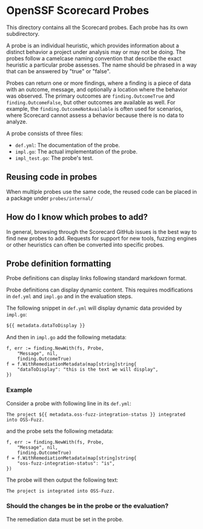 # OpenSSF Scorecard Probes

This directory contains all the Scorecard probes. Each probe has its own subdirectory.

A probe is an individual heuristic, which provides information about a distinct behavior a project under analysis may or may not be doing.
The probes follow a camelcase naming convention that describe the exact heuristic a particular probe assesses. 
The name should be phrased in a way that can be answered by "true" or "false".

Probes can return one or more findings, where a finding is a piece of data with an outcome, message, and optionally a location where the behavior was observed. 
The primary outcomes are `finding.OutcomeTrue` and `finding.OutcomeFalse`, but other outcomes are available as well.
For example, the `finding.OutcomeNotAvailable` is often used for scenarios, where Scorecard cannot assess a behavior because there is no data to analyze. 

A probe consists of three files: 

- `def.yml`: The documentation of the probe. 
- `impl.go`: The actual implementation of the probe.
- `impl_test.go`: The probe's test.

## Reusing code in probes

When multiple probes use the same code, the reused code can be placed in a package under `probes/internal/`

## How do I know which probes to add?

In general, browsing through the Scorecard GitHub issues is the best way to find new probes to add. Requests for support for new tools, fuzzing engines or other heuristics can often be converted into specific probes.

## Probe definition formatting

Probe definitions can display links following standard markdown format.

Probe definitions can display dynamic content. This requires modifications in `def.yml` and `impl.go` and in the evaluation steps.

The following snippet in `def.yml` will display dynamic data provided by `impl.go`:

```md
${{ metadata.dataToDisplay }}
```

And then in `impl.go` add the following metadata:

```golang
f, err := finding.NewWith(fs, Probe,
	"Message", nil,
	finding.OutcomeTrue)
f = f.WithRemediationMetadata(map[string]string{
	"dataToDisplay": "this is the text we will display",
})
```

### Example
Consider a probe with following line in its `def.yml`:
```
The project ${{ metadata.oss-fuzz-integration-status }} integrated into OSS-Fuzz.
```

and the probe sets the following metadata:
```golang
f, err := finding.NewWith(fs, Probe,
	"Message", nil,
	finding.OutcomeTrue)
f = f.WithRemediationMetadata(map[string]string{
	"oss-fuzz-integration-status": "is",
})
```

The probe will then output the following text:
```
The project is integrated into OSS-Fuzz.
```

### Should the changes be in the probe or the evaluation?
The remediation data must be set in the probe. 